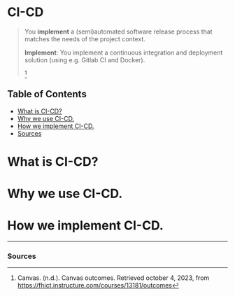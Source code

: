 # **CI-CD**
>You **implement** a (semi)automated software release process that matches the needs of the project context.
>
>**Implement**: You implement a continuous integration and deployment solution (using e.g. Gitlab CI and Docker).
>
>[^1]

## **Table of Contents**
- [What is CI-CD?](#what-is-ci-cd)
- [Why we use CI-CD.](#why-we-use-ci-cd)
- [How we implement CI-CD.](#how-we-implement-ci-cd)
- [Sources](#sources)

# **What is CI-CD?**


# **Why we use CI-CD.**


# **How we implement CI-CD.**


--------------------
### **Sources**
[^1]: Canvas. (n.d.). Canvas outcomes. Retrieved october 4, 2023, from https://fhict.instructure.com/courses/13181/outcomes